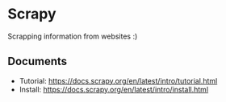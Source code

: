 # Scrapy
Scrapping information from websites :)
## Documents
- Tutorial: https://docs.scrapy.org/en/latest/intro/tutorial.html
- Install: https://docs.scrapy.org/en/latest/intro/install.html

